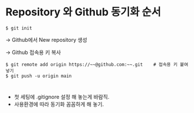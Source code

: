 # Repository 와 Github 동기화 순서


    $ git init



-> Github에서 New repository 생성



-> Github 접속용 키 복사



    $ git remote add origin https://~~@github.com:~~.git    # 접속용 키 붙여넣기
    $ git push -u origin main

# 



* 첫 세팅에 .gitignore 설정 해 놓는게 바람직.
* 사용환경에 따라 동기화 꼼꼼하게 해 놓기.